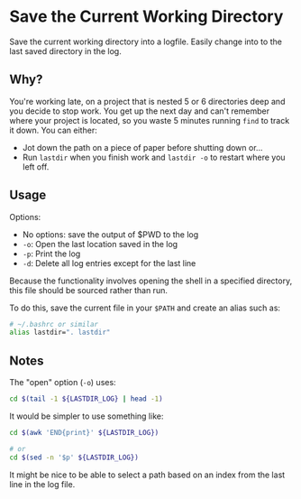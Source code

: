 # Save the Current Working Directory

Save the current working directory into a logfile. Easily change into to the last saved directory in the log.

Why?
----
You're working late, on a project that is nested 5 or 6 directories deep and you decide to stop work. You get up the next day and can't remember where your project is located, so you waste 5 minutes running `find` to track it down. You can either:

* Jot down the path on a piece of paper before shutting down or...
* Run `lastdir` when you finish work and `lastdir -o` to restart where you left off.

Usage
-----
Options:
* No options: save the output of $PWD to the log
* `-o`: Open the last location saved in the log
* `-p`: Print the log
* `-d`: Delete all log entries except for the last line

Because the functionality involves opening the shell in a specified directory, this file
should be sourced rather than run.

To do this, save the current file in your `$PATH` and create an alias such as:
```bash
# ~/.bashrc or similar
alias lastdir=". lastdir"
```
Notes
-----
The "open" option (`-o`) uses:

```bash
cd $(tail -1 ${LASTDIR_LOG} | head -1)
```
It would be simpler to use something like:

```bash
cd $(awk 'END{print}' ${LASTDIR_LOG})

# or
cd $(sed -n '$p' ${LASTDIR_LOG})
```
It might be nice to be able to select a path based on an index from the last line in the log file.
